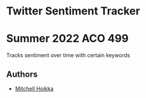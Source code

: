 
# Twitter Sentiment Tracker
# Summer 2022 ACO 499

Tracks sentiment over time with certain keywords

## Authors

- [Mitchell Hoikka](https://www.github.com/mhoikka)